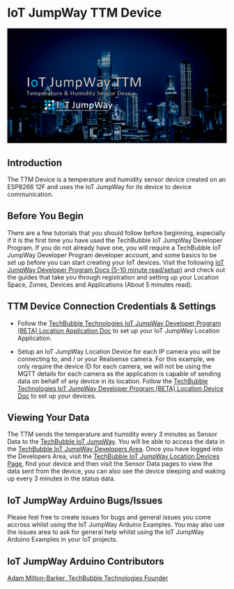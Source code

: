 # IoT JumpWay TTM Device

![IoT JumpWay TTM Device](../../Images/TTM/banner.png)

## Introduction

The TTM Device is a temperature and humidity sensor device created on an ESP8266 12F and uses the IoT JumpWay for its device to device communication. 

## Before You Begin

There are a few tutorials that you should follow before beginning, especially if it is the first time you have used the TechBubble IoT JumpWay Developer Program. If you do not already have one, you will require a TechBubble IoT JumpWay Developer Program developer account, and some basics to be set up before you can start creating your IoT devices. Visit the following [IoT JumpWay Developer Program Docs (5-10 minute read/setup)](https://github.com/TechBubbleTechnologies/IoT-JumpWay-Docs/ "IoT JumpWay Developer Program Docs (5-10 minute read/setup)") and check out the guides that take you through registration and setting up your Location Space, Zones, Devices and Applications (About 5 minutes read).

## TTM Device Connection Credentials & Settings

- Follow the [TechBubble Technologies IoT JumpWay Developer Program (BETA) Location Application Doc](https://github.com/TechBubbleTechnologies/IoT-JumpWay-Docs/blob/master/5-Location-Applications.md "TechBubble Technologies IoT JumpWay Developer Program (BETA) Location Application Doc") to set up your IoT JumpWay Location Application.

- Setup an IoT JumpWay Location Device for each IP camera you will be connecting to, and / or your Realsense camera. For this example, we only require the device ID for each camera, we will not be using the MQTT details for each camera as the application is capable of sending data on behalf of any device in its location. Follow the [TechBubble Technologies IoT JumpWay Developer Program (BETA) Location Device Doc](https://github.com/TechBubbleTechnologies/IoT-JumpWay-Docs/blob/master/4-Location-Devices.md "TechBubble Technologies IoT JumpWay Developer Program (BETA) Location Device Doc") to set up your devices.

## Viewing Your Data

The TTM sends the temperature and humidity every 3 minutes as Sensor Data to the [TechBubble IoT JumpWay](https://iot.techbubbletechnologies.com/ "TechBubble IoT JumpWay"). You will be able to access the data in the [TechBubble IoT JumpWay Developers Area](https://iot.techbubbletechnologies.com/developers/dashboard/ "TechBubble IoT JumpWay Developers Area"). Once you have logged into the Developers Area, visit the [TechBubble IoT JumpWay Location Devices Page](https://iot.techbubbletechnologies.com/developers/location-devices "Location Devices page"), find your device and then visit the Sensor Data pages to view the data sent from the device, you can also see the device sleeping and waking up every 3 minutes in the status data.

## IoT JumpWay Arduino Bugs/Issues

Please feel free to create issues for bugs and general issues you come accross whilst using the IoT JumpWay Arduino Examples. You may also use the issues area to ask for general help whilst using the IoT JumpWay Arduino Examples in your IoT projects.

## IoT JumpWay Arduino Contributors

[Adam Milton-Barker, TechBubble Technologies Founder](https://github.com/AdamMiltonBarker "Adam Milton-Barker, TechBubble Technologies Founder")
